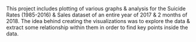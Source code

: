 This project includes plotting of various graphs & analysis for the Suicide Rates (1985-2016) & Sales dataset of an entire year of 2017 & 2 months of 2018. The idea behind creating the visualizations was to explore the data & extract some relationship within them in order to find key points inside the data.
